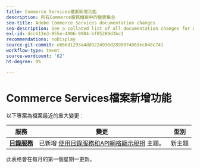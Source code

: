 ```yaml
---
title: Commerce Services檔案新增功能
description: 所有Commerce服務檔案中的變更集合
seo-title: Adobe Commerce Services documentation changes
seo-description: See a collated list of all documentation changes for Adobe Commerce Services and integration services.
exl-id: dcc613e3-955e-4006-9984-bf05289d3bc1
recommendations: noDisplay
source-git-commit: e666d1293a4dd9224930d2898074869ec048c741
workflow-type: tm+mt
source-wordcount: '62'
ht-degree: 0%

---
```


# Commerce Services檔案新增功能

以下專案為檔案最近的重大變更：

| 服務 | 變更 | 型別 |
| -- | -- | -- |
| [**目錄服務**](../live-search/guide-overview.md) | 已新增 [使用目錄服務和API網格顯示稅捐](https://experienceleague.adobe.com/docs/commerce-merchant-services/catalog-service/taxes.html) 主題。 | 新主題 |

此表格會在每月的第一個星期一更新。
